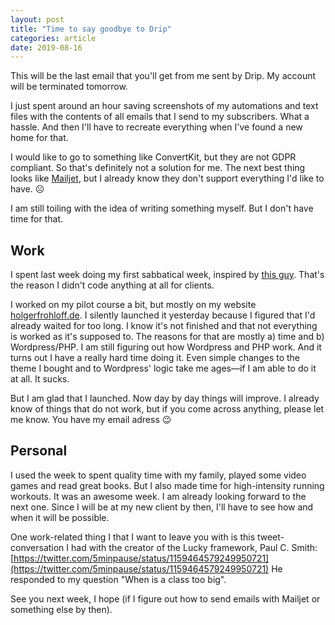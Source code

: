 ```yaml
---
layout: post
title: "Time to say goodbye to Drip"
categories: article
date: 2019-08-16
---
```

This will be the last email that you'll get from me sent by Drip. My account will be terminated tomorrow.

I just spent around an hour saving screenshots of my automations and text files with the contents of all emails that I send to my subscribers. What a hassle. And then I'll have to recreate everything when I've found a new home for that.

I would like to go to something like ConvertKit, but they are not GDPR compliant. So that's definitely not a solution for me. The next best thing looks like [Mailjet](https://mailjet.de), but I already know they don't support everything I'd like to have. ☹

I am still toiling with the idea of writing something myself. But I don't have time for that.

## Work

I spent last week doing my first sabbatical week, inspired by [this guy](https://sabbatical.blog/2018/08/origin-of-seventh-week-sabbaticals/). That's the reason I didn't code anything at all for clients.

I worked on my pilot course a bit, but mostly on my website [holgerfrohloff.de](https://holgerfrohloff.de). I silently launched it yesterday because I figured that I'd already waited for too long. I know it's not finished and that not everything is worked as it's supposed to. The reasons for that are mostly a) time and b) Wordpress/PHP. I am still figuring out how Wordpress and PHP work. And it turns out I have a really hard time doing it. Even simple changes to the theme I bought and to Wordpress' logic take me ages—if I am able to do it at all. It sucks.

But I am glad that I launched. Now day by day things will improve. I already know of things that do not work, but if you come across anything, please let me know. You have my email adress 😉

## Personal

I used the week to spent quality time with my family, played some video games and read great books. But I also made time for high-intensity running workouts. It was an awesome week. I am already looking forward to the next one. Since I will be at my new client by then, I'll have to see how and when it will be possible.

One work-related thing I that I want to leave you with is this tweet-conversation I had with the creator of the Lucky framework, Paul C. Smith:
[https://twitter.com/5minpause/status/1159464579249950721](https://twitter.com/5minpause/status/1159464579249950721)
He responded to my question "When is a class too big".

See you next week, I hope (if I figure out how to send emails with Mailjet or something else by then).